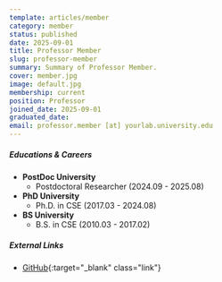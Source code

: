 ```yaml
---
template: articles/member
category: member
status: published
date: 2025-09-01
title: Professor Member
slug: professor-member
summary: Summary of Professor Member.
cover: member.jpg
image: default.jpg
membership: current
position: Professor
joined_date: 2025-09-01
graduated_date:
email: professor.member [at] yourlab.university.edu
---
```


##### Educations & Careers

* **PostDoc University**
    * Postdoctoral Researcher (2024.09 - 2025.08)
* **PhD University**
    * Ph.D. in CSE (2017.03 - 2024.08)
* **BS University**
    * B.S. in CSE (2010.03 - 2017.02)

##### External Links

* [GitHub](https://github.com/professor-member){:target="_blank" class="link"}
